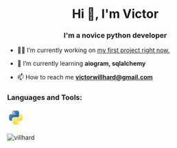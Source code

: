 <h1 align=center>Hi 👋, I'm Victor</h1>
<h3 align=center>I'm a novice python developer</h3>

- 👨‍💻 I’m currently working on [my first project right now.](https://github.com/Villhard/TestAttest)

- 📖 I’m currently learning **aiogram, sqlalchemy**

- 📫 How to reach me **victorwillhard@gmail.com**

<h3 align="left">Languages and Tools:</h3>
<p align="left"> <a href="https://www.python.org" target="_blank" rel="noreferrer"> <img src="https://raw.githubusercontent.com/devicons/devicon/master/icons/python/python-original.svg" alt="python" width="40" height="40"/> </a> </p>

<p><img align="center" src="https://github-readme-streak-stats.herokuapp.com/?user=villhard&" alt="villhard" /></p>
